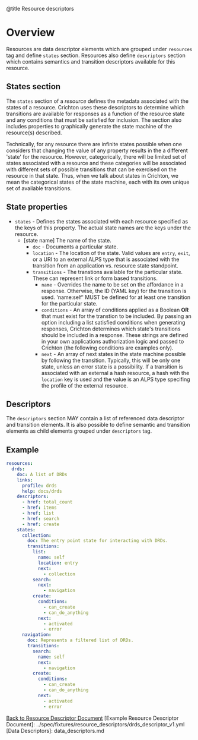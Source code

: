 @title Resource descriptors
# Overview
Resources are data descriptor elements which are grouped under `resources` tag and define `states` section. 
Resources also define `descriptors` section which contains semantics and transition descriptors available for 
this resource. 

## States section
The `states` section of a _resource_ defines the metadata associated with the states of a 
resource. Crichton uses these descriptors to determine which transitions are available for responses as a function of 
the resource state and any conditions that must be satisfied for inclusion. The section also includes properties to 
graphically generate the state machine of the resource(s) described.

Technically, for any resource there are infinite states possible when one considers that changing the value of
any property results in the a different 'state' for the resource. However, categorically, there will be limited set of
states associated with a resource and these categories will be associated with different sets of possible transitions
that can be exercised on the resource in that state. Thus, when we talk about states in Crichton, we mean the 
categorical states of the state machine, each with its own unique set of available transitions.

## State properties
* `states` - Defines the states associated with each resource specified as the keys of this property. The 
actual state names are the keys under the resource.
	* \[state name\] The name of the state.
        * `doc` - Documents a particular state.
        * `location` - The location of the state. Valid values are `entry`, `exit`, or a URI to an external ALPS type that 
        is associated with the transition from an application vs. resource state standpoint. 
        * `transitions` - The transtions available for the particular state. These can represent link or form based 
        transitions.
            * `name` - Overrides the name to be set on the affordance in a response. Otherwise, the ID (YAML key) for the 
            transition is used. 'name:self' MUST be defined for at least one transition for the particular state.
            * `conditions` - An array of conditions applied as a Boolean __OR__ that must exist for the transtion to be 
            included. By passing an option including a list satisfied conditions when generating responses, Crichton 
            determines which state's transitions should be included in a response. These strings are defined in your
            own applications authorization logic and passed to Crichton (the following conditions are examples only).
            * `next` - An array of next states in the state machine possible by following the transition. Typically, this will be
only one state, unless an error state is a possibility. If a transition is associated with an external a hash resource,
a hash with the `location` key is used and the value is an ALPS type specifing the profile of the external resource.

## Descriptors
The `descriptors` section MAY contain a list of referenced data descriptor and transition elements. It is also possible to define
semantic and transition elements as child elements grouped under `descriptors` tag.

## Example

```yaml
resources:
  drds:
    doc: A list of DRDs
    links:
      profile: drds
      help: docs/drds
    descriptors:
      - href: total_count
      - href: items
      - href: list
      - href: search
      - href: create
    states:
      collection:
        doc: The entry point state for interacting with DRDs.
        transitions:
          list:
            name: self
            location: entry
            next:
              - collection
          search:
            next:
              - navigation
          create:
            conditions:
              - can_create 
              - can_do_anything
            next:
              - activated
              - error
      navigation:
        doc: Represents a filtered list of DRDs.
        transitions:
          search:
            name: self
            next:
              - navigation
          create:
            conditions:
              - can_create 
              - can_do_anything
            next:
              - activated
              - error 
```

[Back to Resource Descriptor Document](descriptors_document.md)
[Example Resource Descriptor Document]: ../spec/fixtures/resource_descriptors/drds_descriptor_v1.yml
[Data Descriptors]: data_descriptors.md